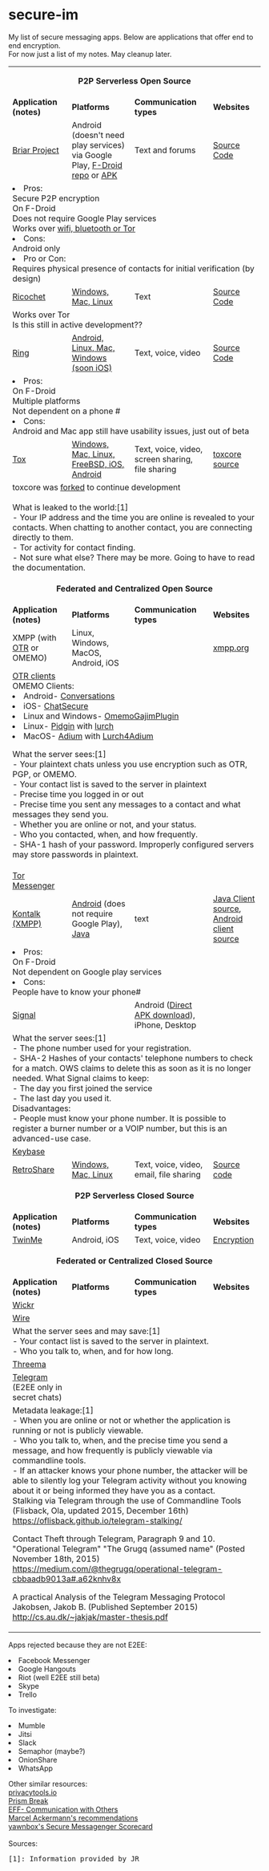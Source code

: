 # secure-im
My list of secure messaging apps.  Below are applications that offer end to end encryption.<br>
For now just a list of my notes.  May cleanup later.<br>

<table>
  <tr><td colspan="4"><p align="center"><b>P2P Serverless Open Source</b></p></td></tr>
  <tr><td><b>Application (notes)</b></td>
  <td><b>Platforms</b></td>
  <td><b>Communication types</b></td>
  <td><b>Websites</b></td></tr>

<tr>
  <td><a href="https://briarproject.org">Briar Project</a></td>
  <td>Android (doesn't need play services) via Google Play, <a href="https://briarproject.org/fdroid.html">F-Droid repo</a> or <a href="https://briarproject.org/apk.html">APK</a></td>
  <td>Text and forums</td>
  <td><a href="https://code.briarproject.org/akwizgran/briar/tree/master">Source Code</a></td>
</tr>
<tr><td colspan="4">
    <li>Pros:</li>
    Secure P2P encryption<br>
    On F-Droid<br>
    Does not require Google Play services<br>
    Works over <a href="https://briarproject.org/how-it-works.html">wifi, bluetooth or Tor</a><br>
    <li>Cons:</li>
    Android only<br>
    <li>Pro or Con:</li>
    Requires physical presence of contacts for initial verification (by design)  
</td></tr>

<tr>
  <td><a href="https://ricochet.im">Ricochet</a></td>
  <td><a href="https://ricochet.im/releases/latest/">Windows, Mac, Linux</a></td>
  <td>Text</td>
  <td><a href="https://github.com/ricochet-im/ricochet">Source Code</a></td>
</tr>
<tr><td colspan="4">
    Works over Tor<br>
    Is this still in active development??
</td></tr>

<tr>
  <td><a href="https://ring.cx">Ring</a></td>
  <td><a href="https://ring.cx/en/download">Android, Linux, Mac, Windows (soon iOS)</a></td>
  <td>Text, voice, video</td>
  <td><a href="https://github.com/savoirfairelinux/">Source Code</a></td>
</tr>
<tr><td colspan="4">
    <li>Pros:</li>
    On F-Droid<br>
    Multiple platforms<br>
    Not dependent on a phone #<br>
    <li>Cons:</li>
    Android and Mac app still have usability issues, just out of beta
</td></tr>

<tr>
  <td><a href="https://tox.chat">Tox</a></td>
  <td><a href="https://tox.chat/download.html">Windows, Mac, Linux, FreeBSD, iOS, Android</a></td>
  <td>Text, voice, video, screen sharing, file sharing</td>
  <td><a href="https://github.com/TokTok/c-toxcore">toxcore source</a></td>
</tr>
<tr><td colspan="4">
  toxcore was <a href="https://tox.chat/download.html#toktok-c-toxcore">forked</a> to continue development<br>
  <br>
  What is leaked to the world:[1]<br>
- Your IP address and the time you are online is revealed to your contacts. When chatting to another contact, you are connecting directly to them.<br>
- Tor activity for contact finding.<br>
- Not sure what else? There may be more. Going to have to read the documentation.
  </td></tr>

<tr><td colspan="4"><p align="center"><b>Federated and Centralized Open Source</b></p></td></tr>
  <tr><td><b>Application (notes)</b></td>
  <td><b>Platforms</b></td>
  <td><b>Communication types</b></td>
  <td><b>Websites</b></td></tr>

<tr>
  <td>XMPP (with <a href="https://wiki.xmpp.org/web/OTR">OTR</a> or OMEMO)</td>
  <td>Linux, Windows, MacOS, Android, iOS</td>
  <td></td>
  <td><a href="https://xmpp.org">xmpp.org</a></td>
</tr>
<tr><td colspan="4">
<a href="https://otr.cypherpunks.ca/software.php">OTR clients</a><br>
OMEMO Clients:<br>
<li>Android- <a href="https://conversations.im/">Conversations</a>
<li>iOS- <a href="https://chatsecure.org/">ChatSecure</a>
<li>Linux and Windows- <a href="https://gajim.org/>Gajim</a> with <a href="https://dev.gajim.org/gajim/gajim-plugins/wikis/OmemoGajimPlugin">OmemoGajimPlugin</a>
<li>Linux- <a href="https://www.pidgin.im/">Pidgin</a> with <a href="https://github.com/gkdr/lurch">lurch</a>
<li>MacOS- <a href="https://adium.im/">Adium</a> with <a href="https://github.com/shtrom/Lurch4Adium">Lurch4Adium</a>

<p>  What the server sees:[1]<br>
- Your plaintext chats unless you use encryption such as OTR, PGP, or OMEMO.<br>
- Your contact list is saved to the server in plaintext<br>
- Precise time you logged in or out<br>
- Precise time you sent any messages to a contact and what messages they send you.<br>
- Whether you are online or not, and your status.<br>
- Who you contacted, when, and how frequently.<br>
- SHA-1 hash of your password. Improperly configured servers may store passwords in plaintext.
  </td></tr>

<tr>
  <td><a href="https://trac.torproject.org/projects/tor/wiki/doc/TorMessenger">Tor Messenger</a></td>
  <td></td>
  <td></td>
  <td></td>
</tr>

<tr>
  <td><a href="http://www.kontalk.org">Kontalk (XMPP)</a></td>
  <td><a href="https://github.com/kontalk/androidclient/releases">Android</a> (does not require Google Play), <a href="https://github.com/kontalk/desktopclient-java/releases">Java</a></td>
  <td>text</td>
  <td><a href="https://github.com/kontalk/desktopclient-java">Java Client source</a>,<br>
    <a href="https://github.com/kontalk/androidclient">Android client source</a></td>
</tr>
<tr><td colspan="4">
  <li>Pros:</li>
    On F-Droid<br>
    Not dependent on Google play services<br>
  <li>Cons:</li>
    People have to know your phone#
 </td></tr>

<tr>
  <td><a href="https://www.signal.org">Signal</a></td>
  <td></td>
  <td>Android (<a href="https://signal.org/android/apk/">Direct APK download</a>), iPhone, Desktop</td>
</tr>
<tr><td colspan="4">
  What the server sees:[1]<br>
- The phone number used for your registration.<br>
- SHA-2 Hashes of your contacts' telephone numbers to check for a match. OWS claims to delete this as soon as it is no longer needed.
  What Signal claims to keep:<br>
- The day you first joined the service<br>
- The last day you used it.<br>
Disadvantages:<br>
- People must know your phone number. It is possible to register a burner number or a VOIP number, but this is an advanced-use case.
</td></tr>

<tr>
  <td><a href="https://www.keybase.io">Keybase</a></td>
  <td></td>
  <td></td>
  <td></td>
</tr>

<tr>
  <td><a href="http://retroshare.net">RetroShare</a></td>
  <td><a href="http://retroshare.net/downloads.html">Windows, Mac, Linux</a></td>
  <td>Text, voice, video, email, file sharing</td>
  <td><a href="https://github.com/RetroShare/RetroShare">Source code</a></td>
</tr>

<tr><td colspan="4"><p align="center"><b>P2P Serverless Closed Source</b></p></td></tr>
  <tr><td><b>Application (notes)</b></td>
  <td><b>Platforms</b></td>
  <td><b>Communication types</b></td>
  <td><b>Websites</b></td></tr>

<tr>
  <td><a href="https://twin.me">TwinMe</a></td>
  <td>Android, iOS</td>
  <td>Text, voice, video</td>
  <td><a href="https://twin.me/en/support/twinme-protect-data/">Encryption</a></td>
</tr>

<tr><td colspan="4"><p align="center"><b>Federated or Centralized Closed Source</b></p></td></tr>
  <tr><td><b>Application (notes)</b></td>
  <td><b>Platforms</b></td>
  <td><b>Communication types</b></td>
  <td><b>Websites</b></td></tr>

<tr>
  <td><a href="https://www.wickr.com">Wickr</a></td>
  <td></td>
  <td></td>
  <td></td>
</tr>

<tr>
  <td><a href="https://wire.com">Wire</a></td>
  <td></td>
  <td></td>
  <td></td>
</tr>
<tr><td colspan="4">
What the server sees and may save:[1]<br>
- Your contact list is saved to the server in plaintext.<br>
- Who you talk to, when, and for how long.  
</td></tr>

<tr>
  <td><a href="https://threema.ch">Threema</a></td>
  <td></td>
  <td></td>
  <td></td>
</tr>

<tr>
  <td><a href="https://telegram.org">Telegram</a> (E2EE only in secret chats)</td>
  <td></td>
  <td></td>
  <td></td>
</tr>
<tr><td colspan="4">
  Metadata leakage:[1]<br>
- When you are online or not or whether the application is running or not is publicly viewable.<br>
- Who you talk to, when, and the precise time you send a message, and how frequently is publicly viewable via commandline tools.<br>
- If an attacker knows your phone number, the attacker will be able to silently log your Telegram activity without you knowing about it or being informed they have you as a contact.<br>
  Stalking via Telegram through the use of Commandline Tools (Flisback, Ola, updated 2015, December 16th)<br>
<a href="https://oflisback.github.io/telegram-stalking/">https://oflisback.github.io/telegram-stalking/</a><br>

Contact Theft through Telegram, Paragraph 9 and 10.<br>
"Operational Telegram"  "The Grugq (assumed name" (Posted November 18th, 2015)<br>
<a href="https://medium.com/@thegrugq/operational-telegram-cbbaadb9013a#.a62knhv8x">https://medium.com/@thegrugq/operational-telegram-cbbaadb9013a#.a62knhv8x</a><br>

A practical Analysis of the Telegram Messaging Protocol<br>
Jakobsen, Jakob B. (Published September 2015)<br>
<a href="http://cs.au.dk/~jakjak/master-thesis.pdf">http://cs.au.dk/~jakjak/master-thesis.pdf</a>
  </td></tr>

</table>

<p>Apps rejected because they are not E2EE:
<li>Facebook Messenger
<li>Google Hangouts
<li>Riot (well E2EE still beta)
<li>Skype
<li>Trello
<p>
<p>To investigate:
<li>Mumble
<li>Jitsi
<li>Slack
<li>Semaphor (maybe?)
<li>OnionShare
<li>WhatsApp

<p>
<p>Other similar resources:<br>
<a href="https://www.privacytools.io/#im">privacytools.io</a><br>
<a href="https://prism-break.org">Prism Break</a><br>
<a href="https://ssd.eff.org/en/module/communicating-others">EFF- Communication with Others</a><br>
<a href="https://hackernoon.com/encrypted-instant-messaging-recommendations-january-2017-711c03af02cc">Marcel Ackermann's recommendations</a><br>
<a href="https://yawnbox.com/2017/05/01/secure-messenger-scorecard-may-2017/">yawnbox's Secure Messagenger Scorecard</a><br>

<br>
Sources:
<pre>[1]: Information provided by JR</pre>
